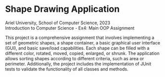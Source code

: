 # Shape Drawing Application

Ariel University, School of Computer Science, 2023  
Introduction to Computer Science - Ex4: Main OOP Assignment

This project is a comprehensive assignment that involves implementing a set of geometric shapes, a shape container, a basic graphical user interface (GUI), and basic save/load capabilities. Each shape can be filled with a different color, rotated, moved, copied, enlarged, or shrunk. The application allows sorting shapes according to different criteria, such as area or perimeter. Additionally, the project includes the implementation of JUnit tests to validate the functionality of all classes and methods.

